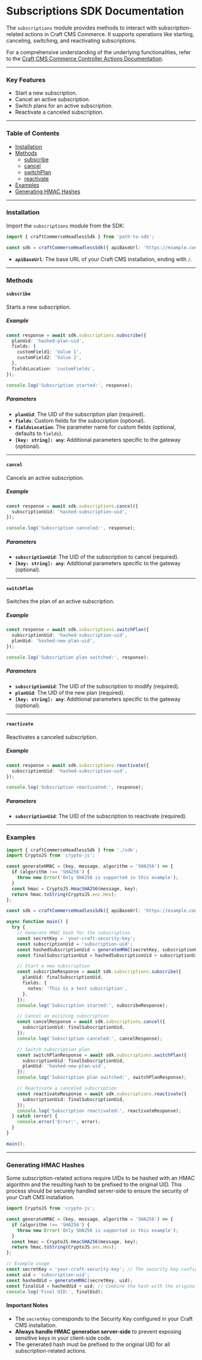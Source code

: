 # Subscriptions SDK Documentation

The `subscriptions` module provides methods to interact with subscription-related actions in Craft CMS Commerce. It supports operations like starting, canceling, switching, and reactivating subscriptions.

For a comprehensive understanding of the underlying functionalities, refer to the [Craft CMS Commerce Controller Actions Documentation](https://craftcms.com/docs/commerce/5.x/reference/controller-actions.html).

---

### Key Features

- Start a new subscription.
- Cancel an active subscription.
- Switch plans for an active subscription.
- Reactivate a canceled subscription.

---

### Table of Contents

- [Installation](#installation)
- [Methods](#methods)
  - [subscribe](#subscribe)
  - [cancel](#cancel)
  - [switchPlan](#switchplan)
  - [reactivate](#reactivate)
- [Examples](#examples)
- [Generating HMAC Hashes](#generating-hmac-hashes)

---

### Installation

Import the `subscriptions` module from the SDK:

```typescript
import { craftCommerceHeadlessSdk } from 'path-to-sdk';

const sdk = craftCommerceHeadlessSdk({ apiBaseUrl: 'https://example.com/' });
```

- **`apiBaseUrl`**: The base URL of your Craft CMS installation, ending with `/`.

---

### Methods

#### `subscribe`

Starts a new subscription.

##### Example

```typescript
const response = await sdk.subscriptions.subscribe({
  planUid: 'hashed-plan-uid',
  fields: {
    customField1: 'Value 1',
    customField2: 'Value 2',
  },
  fieldsLocation: 'customFields',
});

console.log('Subscription started:', response);
```

##### Parameters

- **`planUid`**: The UID of the subscription plan (required).
- **`fields`**: Custom fields for the subscription (optional).
- **`fieldsLocation`**: The parameter name for custom fields (optional, defaults to `fields`).
- **`[key: string]: any`**: Additional parameters specific to the gateway (optional).

---

#### `cancel`

Cancels an active subscription.

##### Example

```typescript
const response = await sdk.subscriptions.cancel({
  subscriptionUid: 'hashed-subscription-uid',
});

console.log('Subscription canceled:', response);
```

##### Parameters

- **`subscriptionUid`**: The UID of the subscription to cancel (required).
- **`[key: string]: any`**: Additional parameters specific to the gateway (optional).

---

#### `switchPlan`

Switches the plan of an active subscription.

##### Example

```typescript
const response = await sdk.subscriptions.switchPlan({
  subscriptionUid: 'hashed-subscription-uid',
  planUid: 'hashed-new-plan-uid',
});

console.log('Subscription plan switched:', response);
```

##### Parameters

- **`subscriptionUid`**: The UID of the subscription to modify (required).
- **`planUid`**: The UID of the new plan (required).
- **`[key: string]: any`**: Additional parameters specific to the gateway (optional).

---

#### `reactivate`

Reactivates a canceled subscription.

##### Example

```typescript
const response = await sdk.subscriptions.reactivate({
  subscriptionUid: 'hashed-subscription-uid',
});

console.log('Subscription reactivated:', response);
```

##### Parameters

- **`subscriptionUid`**: The UID of the subscription to reactivate (required).

---

### Examples

```typescript
import { craftCommerceHeadlessSdk } from './sdk';
import CryptoJS from 'crypto-js';

const generateHMAC = (key, message, algorithm = 'SHA256') => {
  if (algorithm !== 'SHA256') {
    throw new Error('Only SHA256 is supported in this example');
  }
  const hmac = CryptoJS.HmacSHA256(message, key);
  return hmac.toString(CryptoJS.enc.Hex);
};

const sdk = craftCommerceHeadlessSdk({ apiBaseUrl: 'https://example.com/' });

async function main() {
  try {
    // Generate HMAC hash for the subscription
    const secretKey = 'your-craft-security-key';
    const subscriptionUid = 'subscription-uid';
    const hashedSubscriptionUid = generateHMAC(secretKey, subscriptionUid);
    const finalSubscriptionUid = hashedSubscriptionUid + subscriptionUid;

    // Start a new subscription
    const subscribeResponse = await sdk.subscriptions.subscribe({
      planUid: finalSubscriptionUid,
      fields: {
        notes: 'This is a test subscription',
      },
    });
    console.log('Subscription started:', subscribeResponse);

    // Cancel an existing subscription
    const cancelResponse = await sdk.subscriptions.cancel({
      subscriptionUid: finalSubscriptionUid,
    });
    console.log('Subscription canceled:', cancelResponse);

    // Switch subscription plan
    const switchPlanResponse = await sdk.subscriptions.switchPlan({
      subscriptionUid: finalSubscriptionUid,
      planUid: 'hashed-new-plan-uid',
    });
    console.log('Subscription plan switched:', switchPlanResponse);

    // Reactivate a canceled subscription
    const reactivateResponse = await sdk.subscriptions.reactivate({
      subscriptionUid: finalSubscriptionUid,
    });
    console.log('Subscription reactivated:', reactivateResponse);
  } catch (error) {
    console.error('Error:', error);
  }
}

main();
```

---

### Generating HMAC Hashes

Some subscription-related actions require UIDs to be hashed with an HMAC algorithm and the resulting hash to be prefixed to the original UID. This process should be securely handled server-side to ensure the security of your Craft CMS installation.

```typescript
import CryptoJS from 'crypto-js';

const generateHMAC = (key, message, algorithm = 'SHA256') => {
  if (algorithm !== 'SHA256') {
    throw new Error('Only SHA256 is supported in this example');
  }
  const hmac = CryptoJS.HmacSHA256(message, key);
  return hmac.toString(CryptoJS.enc.Hex);
};

// Example usage
const secretKey = 'your-craft-security-key'; // The security key configured in Craft CMS
const uid = 'subscription-uid';
const hashedUid = generateHMAC(secretKey, uid);
const finalUid = hashedUid + uid; // Combine the hash with the original UID
console.log('Final UID:', finalUid);
```

#### Important Notes

- The `secretKey` corresponds to the Security Key configured in your Craft CMS installation.
- **Always handle HMAC generation server-side** to prevent exposing sensitive keys in your client-side code.
- The generated hash must be prefixed to the original UID for all subscription-related actions.
